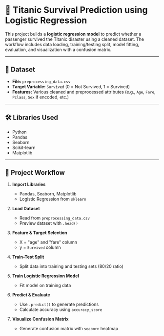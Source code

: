 # 🚢 Titanic Survival Prediction using Logistic Regression

This project builds a **logistic regression model** to predict whether a passenger survived the Titanic disaster using a cleaned dataset. The workflow includes data loading, training/testing split, model fitting, evaluation, and visualization with a confusion matrix.

---

## 📁 Dataset

- **File:** `preprocessing_data.csv`
- **Target Variable:** `Survived` (0 = Not Survived, 1 = Survived)
- **Features:** Various cleaned and preprocessed attributes (e.g., `Age`, `Fare`, `Pclass`, `Sex` if encoded, etc.)

---

## 🛠️ Libraries Used

- Python
- Pandas
- Seaborn
- Scikit-learn
- Matplotlib

---

## 📌 Project Workflow

1. **Import Libraries**
   - Pandas, Seaborn, Matplotlib
   - Logistic Regression from `sklearn`

2. **Load Dataset**
   - Read from `preprocessing_data.csv`
   - Preview dataset with `.head()`

3. **Feature & Target Selection**
   - X = "age" and "fare" column
   - y = `Survived` column

4. **Train-Test Split**
   - Split data into training and testing sets (80/20 ratio)

5. **Train Logistic Regression Model**
   - Fit model on training data

6. **Predict & Evaluate**
   - Use `.predict()` to generate predictions
   - Calculate accuracy using `accuracy_score`

7. **Visualize Confusion Matrix**
   - Generate confusion matrix with `seaborn` heatmap


